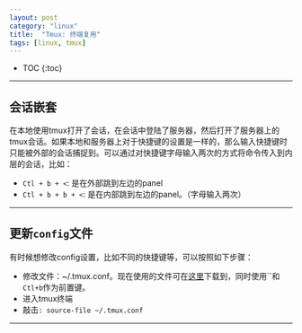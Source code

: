 ```yaml
---
layout: post
category: "linux"
title:  "Tmux: 终端复用"
tags: [linux, tmux]
---
```


- TOC
{:toc}

---

## 会话嵌套

在本地使用tmux打开了会话，在会话中登陆了服务器，然后打开了服务器上的tmux会话。如果本地和服务器上对于快捷键的设置是一样的，那么输入快捷键时只能被外部的会话捕捉到。可以通过对快捷键字母输入两次的方式将命令传入到内层的会话，比如：

* `Ctl + b + <`: 是在外部跳到左边的panel
* `Ctl + b + b + <`: 是在内部跳到左边的panel。（字母输入两次）

---

## 更新`config`文件

有时候想修改config设置，比如不同的快捷键等，可以按照如下步骤：

- 修改文件：~/.tmux.conf。现在使用的文件可在[这里](https://github.com/Tsinghua-gongjing/blog_codes/blob/master/files/tmux.conf)下载到，同时使用``和`Ctl+b`作为前置键。
- 进入tmux终端
- 敲击`: source-file ~/.tmux.conf`

---